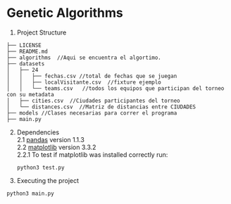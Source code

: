 # Genetic Algorithms

1. Project Structure  
```
├── LICENSE  
├── README.md  
├── algorithms  //Aqui se encuentra el algortimo.
├── datasets  
│   ├── 24  
│   │   ├── fechas.csv //total de fechas que se juegan
│   │   ├── localVisitante.csv  //fixture ejemplo
│   │   └── teams.csv   //todos los equipos que participan del torneo con su metadata
│   ├── cities.csv  //Ciudades participantes del torneo
│   └── distances.csv  //Matriz de distancias entre CIUDADES
├── models //Clases necesarias para correr el programa
├── main.py    
```
2. Dependencies  
2.1 [pandas](https://pandas.pydata.org/) version 1.1.3  
2.2 [matplotlib](https://matplotlib.org/) version 3.3.2  
    2.2.1  To test if matplotlib was installed correctly run:
    ```
    python3 test.py
    ```

3. Executing the project
```
python3 main.py
```

